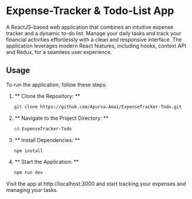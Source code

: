 # Expense-Tracker & Todo-List App

A ReactJS-based web application that combines an intuitive expense tracker and a dynamic to-do list. Manage your daily tasks and track your financial activities effortlessly with a clean and responsive interface. The application leverages modern React features, including hooks, context API and Redux, for a seamless user experience.

## Usage 

 To run the application, follow these steps:

1. ** Clone the Repository: **

 ```bash 
    git clone https://github.com/Apurva-Amai/ExpenseTracker-Todo.git
 ```

2. ** Navigate to the Project Directory: **
  
 ```bash
    cd ExpenseTracker-Todo
 ```

3. ** Install Dependencies: **
 ```bash
    npm install
 ```

4. ** Start the Application: **
 ```bash
    npm run dev
 ```

Visit the app at http://localhost:3000 and start tracking your expenses and managing your tasks.
     
